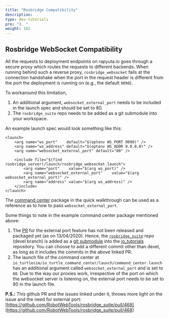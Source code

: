 ```yaml
---
title: "Rosbridge Compatibility"
description:
type: dev-tutorials
pre: "3. "
weight: 102
---
```

## Rosbridge WebSocket Compatibility
All the requests to deployment endpoints on rapyuta.io goes through a secure proxy which routes the requests to different backends.
When running behind such a reverse proxy, `rosbridge_websocket` fails at the connection handshake when the port in the request header is different from the port the deployment is running on (e.g., the default `9090`).

To workaround this limitation,

1. An additional argument, `websocket_external_port` needs to be included in the launch spec and should be set to 80.
2. The `rosbridge_suite` repo needs to be added as a git submodule into your workspace.

An example launch spec would look something like this:
```
<launch>
    <arg name="ws_port"    default="$(optenv WS_PORT 9090)" />
    <arg name="ws_address" default="$(optenv WS_ADDR 0.0.0.0)" />
    <arg name="websocket_external_port" default="80" />

    <include file="$(find rosbridge_server)/launch/rosbridge_websocket.launch">
        <arg name="port"    value="$(arg ws_port)" />
        <arg name="websocket_external_port"    value="$(arg websocket_external_port)" />
        <arg name="address" value="$(arg ws_address)" />
    </include>
</launch>

```

The [command center](/quick-walkthrough/#create-command-center-package) package in the quick walkthrough can be used as a reference as to how to pass `websocket_external_port`.

Some things to note in the example command center package mentioned above:

1. The [PR](https://github.com/RobotWebTools/rosbridge_suite/pull/468) for the external port feature has not been released and packaged yet (as on 13/04/2020). Hence, the [`rosbridge_suite`](https://github.com/RobotWebTools/rosbridge_suite) repo (devel branch) is added as a [git submodule](https://git-scm.com/book/en/v2/Git-Tools-Submodules) into the [io_tutorials](https://github.com/rapyuta-robotics/io_tutorials) repository. You can choose to add a different commit other than devel, as long as it includes the commits in the above linked PR. 
2. The launch file of the command center at `io_turtlesim/io_turtle_command_center/launch/command_center.launch` has an additional argument called `websocket_external_port` and is set to `80`. Due to the way our proxies work, irrespective of the port on which the websocket server is listening on, the external port needs to be set to 80 in the launch file.

**P.S.:** This github PR and the issues linked under it, throws more light on the issue and the need for external port: [https://github.com/RobotWebTools/rosbridge_suite/pull/468] (https://github.com/RobotWebTools/rosbridge_suite/pull/468)
